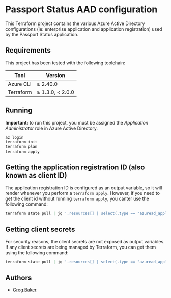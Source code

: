 # Passport Status AAD configuration

This Terraform project contains the various Azure Active Directory configurations
(ie: enterprise application and application registration) used by the Passport Status application.

## Requirements

This project has been tested with the following toolchain:

| Tool       | Version          |
| ---------- | ---------------- |
| Azure CLI  | ≥ 2.40.0         |
| Terraform  | ≥ 1.3.0, < 2.0.0 |

## Running

**Important:** to run this project, you must be assigned the *Application Administrator* role in Azure Active Directory.

``` sh
az login
terraform init
terraform plan
terraform apply
```

## Getting the application registration ID (also known as client ID)

The application registration ID is configured as an output variable, so it will render whenever you
perform a `terraform apply`. However, if you need to get the client id without
running `terraform apply`, you canter use the following command:

``` sh
terraform state pull | jq '.resources[] | select(.type == "azuread_application") | .instances[].attributes | { display_name, application_id }'
```

## Getting client secrets

For security reasons, the client secrets are not exposed as output variables.
If any client secrets are being managed by Terraform, you can get them using the following command:

``` sh
terraform state pull | jq '.resources[] | select(.type == "azuread_application_password") | .instances[].attributes | { display_name, value }'
```

## Authors

- [Greg Baker](https://github.com/gregory-j-baker)
